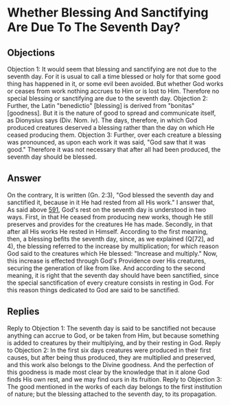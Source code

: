 # Whether Blessing And Sanctifying Are Due To The Seventh Day?
## Objections
Objection 1: It would seem that blessing and sanctifying are not due to the seventh day. For it is usual to call a time blessed or holy for that some good thing has happened in it, or some evil been avoided. But whether God works or ceases from work nothing accrues to Him or is lost to Him. Therefore no special blessing or sanctifying are due to the seventh day.
Objection 2: Further, the Latin "benedictio" [blessing] is derived from "bonitas" [goodness]. But it is the nature of good to spread and communicate itself, as Dionysius says (Div. Nom. iv). The days, therefore, in which God produced creatures deserved a blessing rather than the day on which He ceased producing them.
Objection 3: Further, over each creature a blessing was pronounced, as upon each work it was said, "God saw that it was good." Therefore it was not necessary that after all had been produced, the seventh day should be blessed.
## Answer
On the contrary, It is written (Gn. 2:3), "God blessed the seventh day and sanctified it, because in it He had rested from all His work."
I answer that, As said above [591](A[2]), God's rest on the seventh day is understood in two ways. First, in that He ceased from producing new works, though He still preserves and provides for the creatures He has made. Secondly, in that after all His works He rested in Himself. According to the first meaning, then, a blessing befits the seventh day, since, as we explained (Q[72], ad 4), the blessing referred to the increase by multiplication; for which reason God said to the creatures which He blessed: "Increase and multiply." Now, this increase is effected through God's Providence over His creatures, securing the generation of like from like. And according to the second meaning, it is right that the seventh day should have been sanctified, since the special sanctification of every creature consists in resting in God. For this reason things dedicated to God are said to be sanctified.
## Replies
Reply to Objection 1: The seventh day is said to be sanctified not because anything can accrue to God, or be taken from Him, but because something is added to creatures by their multiplying, and by their resting in God.
Reply to Objection 2: In the first six days creatures were produced in their first causes, but after being thus produced, they are multiplied and preserved, and this work also belongs to the Divine goodness. And the perfection of this goodness is made most clear by the knowledge that in it alone God finds His own rest, and we may find ours in its fruition.
Reply to Objection 3: The good mentioned in the works of each day belongs to the first institution of nature; but the blessing attached to the seventh day, to its propagation.
